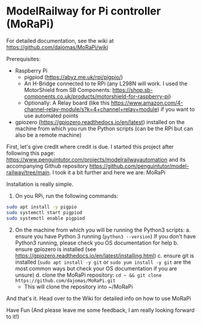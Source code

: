 # ModelRailway for Pi controller (MoRaPi)

For detailed documentation, see the wiki at https://github.com/dajomas/MoRaPi/wiki

Prerequisites:
 * Raspberry Pi
   * pigpiod (https://abyz.me.uk/rpi/pigpio/)
   * An H-Bridge connected to te RPi (any L298N will work. I used the MotorShield from SB Components: https://shop.sb-components.co.uk/products/motorshield-for-raspberry-pi)
   * Optionally: A Relay board (like this https://www.amazon.com/4-channel-relay-module/s?k=4+channel+relay+module) if you want to use automated points
 * gpiozero (https://gpiozero.readthedocs.io/en/latest) installed on the machine from which you run the Python scripts (can be the RPi but can also be a remote machine)

First, let's give credit where credit is due. I started this project after following this page: https://www.penguintutor.com/projects/modelrailwayautomation and its accompanying Github repository https://github.com/penguintutor/model-railway/tree/main. I took it a bit further and here we are: MoRaPi

Installation is really simple.
1. On you RPi, run the following commands:
```bash
sudo apt install -y pigpio
sudo systemctl start pigpiod
sudo systemctl enable pigpiod
```
2. On the machine from which you will be running the Python3 scripts:
  a. ensure you have Python 3 running (```python3 --version```) If you don't have Python3 running, please check you OS documentation for help
  b. ensure gpiozero is installed (see https://gpiozero.readthedocs.io/en/latest/installing.html)
  c. ensure git is installed (```sudo apt install -y git``` or ```sudo yum install -y git``` are the most common ways but check your OS documentation if you are unsure)
  d. clone the MoRaPi repository: ```cd ~ && git clone https://github.com/dajomas/MoRaPi.git```
    * This will clone the repository into ~/MoRaPi
 
And that's it. Head over to the Wiki for detailed info on how to use MoRaPi

Have Fun (And please leave me some feedback, I am really looking forward to it!)
